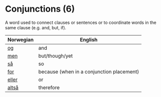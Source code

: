 # Conjunctions (6)

A word used to connect clauses or sentences or to coordinate words in the same clause (e.g. and, but, if).

| Norwegian | English |
| --- | --- |
| [og](https://www.ordnett.no/search?language=no&phrase=og) | and |
| [men](https://www.ordnett.no/search?language=no&phrase=men) | but/though/yet |
| [så](https://www.ordnett.no/search?language=no&phrase=så) | so |
| [for](https://www.ordnett.no/search?language=no&phrase=for) | because (when in a conjunction placement) |
| [eller](https://www.ordnett.no/search?language=no&phrase=eller) | or |
| [altså](https://www.ordnett.no/search?language=no&phrase=altså) | therefore |

